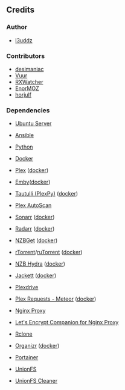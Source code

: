 ## Credits

### Author

* [l3uddz](https://github.com/l3uddz)

### Contributors

* [desimaniac](https://github.com/desimaniac)
* [Vuur](https://github.com/vuur)
* [RXWatcher](https://github.com/RXWatcher1)
* [EnorMOZ](https://github.com/EnorMOZ)
* [horjulf](https://github.com/horjulf)

### Dependencies

* [Ubuntu Server](https://www.ubuntu.com/download/server)
* [Ansible](https://www.ansible.com/)
* [Python](https://www.python.org/)
* [Docker](https://www.docker.com/community-edition)
* [Plex][10952c53] ([docker][d369f92b])
* [Emby](https://emby.media/)([docker](https://hub.docker.com/r/emby/embyserver/))
* [Tautulli (PlexPy)][363c0adc] ([docker][cda70c13])
* [Plex AutoScan][96e27fd1]
* [Sonarr][8ae81bb6] ([docker][a9b9645e])
* [Radarr][8211f62c] ([docker][a9b9645e])
* [NZBGet][2e2bad08] ([docker][a9b9645e])
* [rTorrent][512b104c]/[ruTorrent][8d6ce857] ([docker][344a7c4b])
* [NZB Hydra][a0cc8c46] ([docker][a9b9645e])
* [Jackett][1caa43a0] ([docker][a9b9645e])
* [Plexdrive][0367302f]
* [Plex Requests - Meteor][458fc748] ([docker][0044f8e1])
* [Nginx Proxy][08902ab1]
* [Let's Encrypt Companion for Nginx Proxy][bb8ae44f]  
* [Rclone][b4cef019]
* [Organizr][d328b256] ([docker][1e468891])
* [Portainer][726e0b6f]
* [UnionFS][6e8f308f]
* [UnionFS Cleaner][f20acc3e]

    [10952c53]: https://www.plex.tv "Plex"
    [d369f92b]: https://github.com/plexinc/pms-docker "Official Docker container for Plex Media Server"
    [363c0adc]: http://tautulli.com/ "PlexPy"
    [cda70c13]: https://github.com/linuxserver/docker-plexpy "linuxserver/plexpy"
    [96e27fd1]: https://github.com/l3uddz/plex_autoscan "Plex_AutoScan"
    [8ae81bb6]: https://sonarr.tv "Sonarr"
    [8211f62c]: https://radarr.video "Radarr"
    [2e2bad08]: https://nzbget.net "NZBGet"
    [a0cc8c46]: https://github.com/theotherp/nzbhydra "NZBHydra"
    [512b104c]: https://github.com/rakshasa/rtorrent/wiki "rTorrent"
    [8d6ce857]: https://github.com/Novik/ruTorrent "ruTorrent"
    [344a7c4b]: https://github.com/horjulf/docker-rutorrent-autodl "forked version of linuxserver/rutorrent"
    [1caa43a0]: https://github.com/Jackett/Jackett "Jackett"
    [b4cef019]: https://rclone.org "Rclone"
    [0367302f]: https://github.com/dweidenfeld/plexdrive "Plexdrive"
    [6e8f308f]: http://manpages.ubuntu.com/manpages/zesty/man8/unionfs.8.html "UnionFS-Fuse"
    [f20acc3e]: https://github.com/l3uddz/unionfs_cleaner "UnionFS_Cleaner"
    [a98faaaf]: https://github.com/v2tec/watchtower "Watchtower"
    [458fc748]: https://github.com/lokenx/plexrequests-meteor "PlexRequests"
    [0044f8e1]: https://github.com/linuxserver/docker-plexrequests "linuxserver/plexrequests"
    [d328b256]: https://github.com/causefx/Organizr "Organizr"
    [1e468891]: https://github.com/linuxserver/docker-organizr "lsiocommunity/organizr"
    [726e0b6f]: https://portainer.io "Portainer"
    [a9b9645e]: https://github.com/hotio/docker-suitarr "hotio/suitarr"
    [08902ab1]: https://github.com/jwilder/nginx-proxy "Nginx Proxy"
    [bb8ae44f]: https://github.com/JrCs/docker-letsencrypt-nginx-proxy-companion "Let's Encrypt companion for Nginx Proxy"
